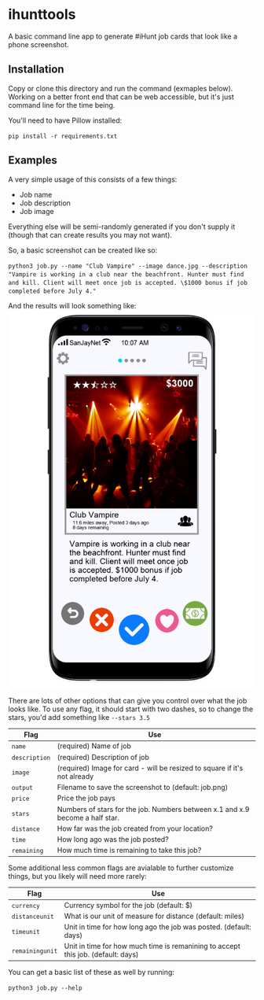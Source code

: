 # ihunttools

A basic command line app to generate #iHunt job cards that look like a phone screenshot.

## Installation

Copy or clone this directory and run the command (exmaples below). Working on a better front end that can be web accessible, but it's just command line for the time being.

You'll need to have Pillow installed:

`pip install -r requirements.txt`

## Examples

A very simple usage of this consists of a few things:
* Job name
* Job description
* Job image

Everything else will be semi-randomly generated if you don't supply it (though that can create results you may not want).

So, a basic screenshot can be created like so:

`python3 job.py --name "Club Vampire" --image dance.jpg --description "Vampire is working in a club near the beachfront. Hunter must find and kill. Client will meet once job is accepted. \$1000 bonus if job completed before July 4."`

And the results will look something like:
![Sample #iHunt job screenshot](sample.png)


There are lots of other options that can give you control over what the job looks like. To use any flag, it should start with two dashes, so to change the stars, you'd add something like `--stars 3.5`

| Flag | Use |
|--|--|
| `name` | (required) Name of job |
| `description` | (required) Description of job |
| `image` | (required) Image for card - will be resized to square if it's not already |
| `output` | Filename to save the screenshot to (default: job.png) |
| `price` | Price the job pays |
| `stars` | Numbers of stars for the job. Numbers between x.1 and x.9 become a half star. |
| `distance` | How far was the job created from your location? |
| `time` | How long ago was the job posted? |
| `remaining` | How much time is remaining to take this job? |

Some additional less common flags are avialable to further customize things, but you likely will need more rarely:

| Flag | Use |
|--|--|
| `currency` | Currency symbol for the job (default: $) |
| `distanceunit` | What is our unit of measure for distance (default: miles) |
| `timeunit` | Unit in time for how long ago the job was posted. (default: days) |
| `remainingunit` | Unit in time for how much time is remanining to accept this job. (default: days) |

You can get a basic list of these as well by running:

`python3 job.py --help`
